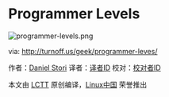 Programmer Levels
=======
![programmer-levels.png](https://ooo.0o0.ooo/2017/03/14/58c7dac6d0de2.png)

via: http://turnoff.us/geek/programmer-leves/
  
  
作者：[Daniel Stori][a]
译者：[译者ID](https://github.com/译者ID)
校对：[校对者ID](https://github.com/校对者ID)
  
本文由 [LCTT](https://github.com/LCTT/TranslateProject) 原创编译，[Linux中国](https://linux.cn/) 荣誉推出
  
[a]: http://turnoff.us/about/
